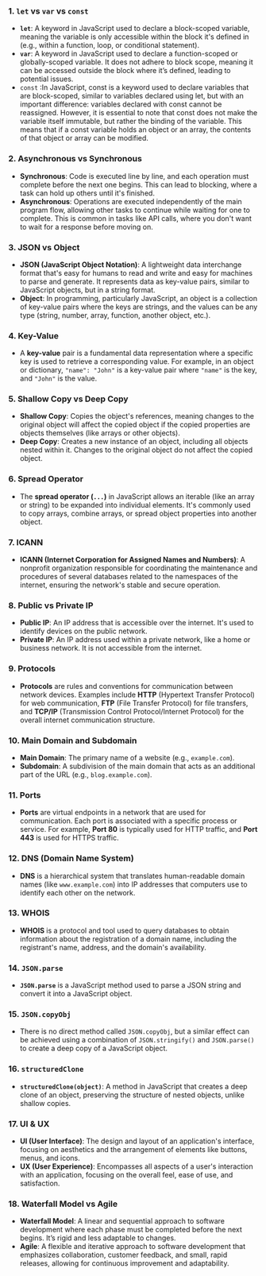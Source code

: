 
### 1. **`let` vs `var`** vs `const`
   - **`let`**: A keyword in JavaScript used to declare a block-scoped variable, meaning the variable is only accessible within the block it's defined in (e.g., within a function, loop, or conditional statement).
   - **`var`**: A keyword in JavaScript used to declare a function-scoped or globally-scoped variable. It does not adhere to block scope, meaning it can be accessed outside the block where it’s defined, leading to potential issues.
- `const` :In JavaScript, const is a keyword used to declare variables that are block-scoped, similar to variables declared using let, but with an important difference: variables declared with const cannot be reassigned. However, it is essential to note that const does not make the variable itself immutable, but rather the binding of the variable. This means that if a const variable holds an object or an array, the contents of that object or array can be modified.
### 2. **Asynchronous vs Synchronous**
   - **Synchronous**: Code is executed line by line, and each operation must complete before the next one begins. This can lead to blocking, where a task can hold up others until it's finished.
   - **Asynchronous**: Operations are executed independently of the main program flow, allowing other tasks to continue while waiting for one to complete. This is common in tasks like API calls, where you don't want to wait for a response before moving on.

### 3. **JSON vs Object**
   - **JSON (JavaScript Object Notation)**: A lightweight data interchange format that's easy for humans to read and write and easy for machines to parse and generate. It represents data as key-value pairs, similar to JavaScript objects, but in a string format.
   - **Object**: In programming, particularly JavaScript, an object is a collection of key-value pairs where the keys are strings, and the values can be any type (string, number, array, function, another object, etc.).

### 4. **Key-Value**
   - A **key-value** pair is a fundamental data representation where a specific key is used to retrieve a corresponding value. For example, in an object or dictionary, `"name": "John"` is a key-value pair where `"name"` is the key, and `"John"` is the value.

### 5. **Shallow Copy vs Deep Copy**
   - **Shallow Copy**: Copies the object's references, meaning changes to the original object will affect the copied object if the copied properties are objects themselves (like arrays or other objects).
   - **Deep Copy**: Creates a new instance of an object, including all objects nested within it. Changes to the original object do not affect the copied object.

### 6. **Spread Operator**
   - The **spread operator (`...`)** in JavaScript allows an iterable (like an array or string) to be expanded into individual elements. It's commonly used to copy arrays, combine arrays, or spread object properties into another object.

### 7. **ICANN**
   - **ICANN (Internet Corporation for Assigned Names and Numbers)**: A nonprofit organization responsible for coordinating the maintenance and procedures of several databases related to the namespaces of the internet, ensuring the network's stable and secure operation.

### 8. **Public vs Private IP**
   - **Public IP**: An IP address that is accessible over the internet. It's used to identify devices on the public network.
   - **Private IP**: An IP address used within a private network, like a home or business network. It is not accessible from the internet.

### 9. **Protocols**
   - **Protocols** are rules and conventions for communication between network devices. Examples include **HTTP** (Hypertext Transfer Protocol) for web communication, **FTP** (File Transfer Protocol) for file transfers, and **TCP/IP** (Transmission Control Protocol/Internet Protocol) for the overall internet communication structure.

### 10. **Main Domain and Subdomain**
   - **Main Domain**: The primary name of a website (e.g., `example.com`).
   - **Subdomain**: A subdivision of the main domain that acts as an additional part of the URL (e.g., `blog.example.com`).

### 11. **Ports**
   - **Ports** are virtual endpoints in a network that are used for communication. Each port is associated with a specific process or service. For example, **Port 80** is typically used for HTTP traffic, and **Port 443** is used for HTTPS traffic.

### 12. **DNS (Domain Name System)**
   - **DNS** is a hierarchical system that translates human-readable domain names (like `www.example.com`) into IP addresses that computers use to identify each other on the network.

### 13. **WHOIS**
   - **WHOIS** is a protocol and tool used to query databases to obtain information about the registration of a domain name, including the registrant's name, address, and the domain's availability.

### 14. **`JSON.parse`**
   - **`JSON.parse`** is a JavaScript method used to parse a JSON string and convert it into a JavaScript object.

### 15. **`JSON.copyObj`**
   - There is no direct method called `JSON.copyObj`, but a similar effect can be achieved using a combination of `JSON.stringify()` and `JSON.parse()` to create a deep copy of a JavaScript object.

### 16. **`structuredClone`**
   - **`structuredClone(object)`**: A method in JavaScript that creates a deep clone of an object, preserving the structure of nested objects, unlike shallow copies.

### 17. **UI & UX**
   - **UI (User Interface)**: The design and layout of an application's interface, focusing on aesthetics and the arrangement of elements like buttons, menus, and icons.
   - **UX (User Experience)**: Encompasses all aspects of a user's interaction with an application, focusing on the overall feel, ease of use, and satisfaction.

### 18. **Waterfall Model vs Agile**
   - **Waterfall Model**: A linear and sequential approach to software development where each phase must be completed before the next begins. It’s rigid and less adaptable to changes.
   - **Agile**: A flexible and iterative approach to software development that emphasizes collaboration, customer feedback, and small, rapid releases, allowing for continuous improvement and adaptability.

